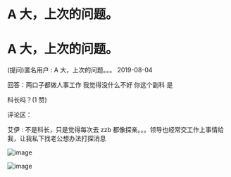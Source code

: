 # A 大，上次的问题。

# A 大，上次的问题。

(提问)匿名用户 : A 大，上次的问题。。。 2019-08-04

回答：两口子都做人事工作 我觉得没什么不好 你这个副科 是

科长吗？(1 赞)

评论区：

艾伊 : 不是科长，只是觉得每次去 zzb 都像探亲。。。领导也经常交工作上事情给我，让我私下找老公想办法打探消息

![image](img/Image_073.png)

![image](img/Image_074.png)